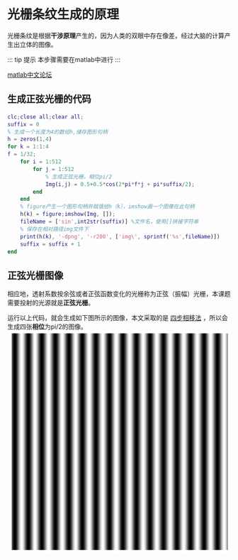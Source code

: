 # 光栅条纹生成的原理

光栅条纹是根据**干涉原理**产生的，因为人类的双眼中存在像差，经过大脑的计算产生出立体的图像。

::: tip 提示
本步骤需要在matlab中进行
:::

[matlab中文论坛](https://www.ilovematlab.cn/)<Badge text="推荐"/> 

## 生成正弦光栅的代码

```matlab
clc;close all;clear all;
suffix = 0
% 生成一个长度为4的数组h,储存图形句柄
h = zeros(1,4) 
for k = 1:1:4
f = 1/32;
    for i = 1:512
        for j = 1:512
            % 生成正弦光栅，相位pi/2
            Img(i,j) = 0.5+0.5*cos(2*pi*f*j + pi*suffix/2);
        end
    end
    % figure产生一个图形句柄并赋值给h（k），imshow画一个图像在此句柄
    h(k) = figure;imshow(Img, []);
    fileName = ['sin',int2str(suffix)] %文件名，使用[]拼接字符串
    % 保存在相对路径img文件下
    print(h(k), '-dpng', '-r200', ['img\', sprintf('%s',fileName)])
    suffix = suffix + 1
end
```

##  正弦光栅图像

相应地，透射系数按余弦或者正弦函数变化的光栅称为正弦（振幅）光栅，本课题需要投射的光源就是**正弦光栅**。

运行以上代码，就会生成如下图所示的图像，本文采取的是 [四步相移法](#) ，所以会生成四张**相位**为pi/2的图像。
![](./images/raster.png)



